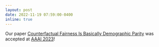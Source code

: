 ```yaml
---
layout: post
date: 2022-11-19 07:59:00-0400
inline: true
---
```


Our paper [Counterfactual Fairness Is Basically Demographic Parity](https://arxiv.org/pdf/2208.03843) was accepted at [AAAI 2023](https://aaai.org/Conferences/AAAI-23/aiforsocialimpactcall/)!